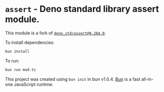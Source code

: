 # `assert` - Deno standard library assert module.

This module is a fork of [`deno_std/assert@0.204.0`](https://github.com/denoland/deno_std/tree/0.204.0).

To install dependencies:

```bash
bun install
```

To run:

```bash
bun run mod.ts
```

This project was created using `bun init` in bun v1.0.4. [Bun](https://bun.sh) is a fast all-in-one JavaScript runtime.
